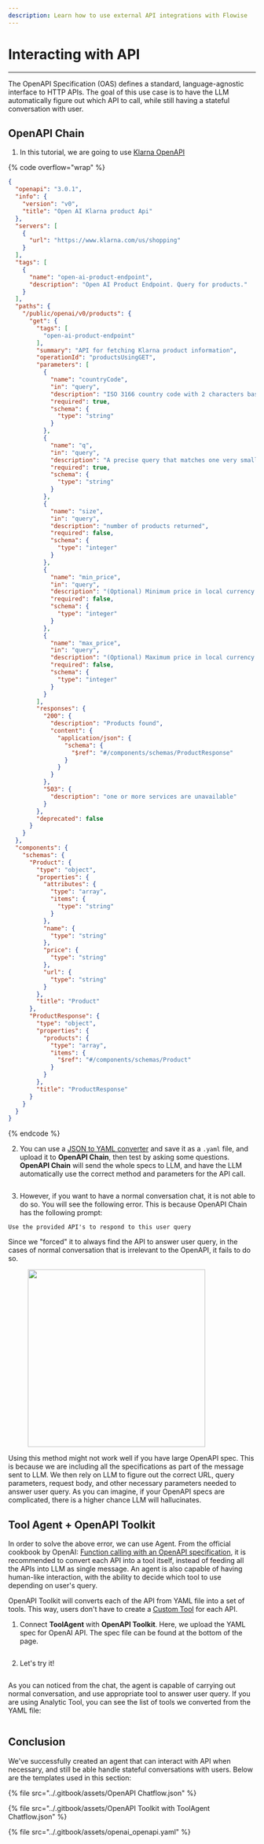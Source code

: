 ```yaml
---
description: Learn how to use external API integrations with Flowise
---
```


# Interacting with API

***

The OpenAPI Specification (OAS) defines a standard, language-agnostic interface to HTTP APIs. The goal of this use case is to have the LLM automatically figure out which API to call, while still having a stateful conversation with user.

## OpenAPI Chain

1. In this tutorial, we are going to use [Klarna OpenAPI](https://gist.github.com/HenryHengZJ/b60f416c42cb9bcd3160fe797421119a)

{% code overflow="wrap" %}
```json
{
  "openapi": "3.0.1",
  "info": {
    "version": "v0",
    "title": "Open AI Klarna product Api"
  },
  "servers": [
    {
      "url": "https://www.klarna.com/us/shopping"
    }
  ],
  "tags": [
    {
      "name": "open-ai-product-endpoint",
      "description": "Open AI Product Endpoint. Query for products."
    }
  ],
  "paths": {
    "/public/openai/v0/products": {
      "get": {
        "tags": [
          "open-ai-product-endpoint"
        ],
        "summary": "API for fetching Klarna product information",
        "operationId": "productsUsingGET",
        "parameters": [
          {
            "name": "countryCode",
            "in": "query",
            "description": "ISO 3166 country code with 2 characters based on the user location. Currently, only US, GB, DE, SE and DK are supported.",
            "required": true,
            "schema": {
              "type": "string"
            }
          },
          {
            "name": "q",
            "in": "query",
            "description": "A precise query that matches one very small category or product that needs to be searched for to find the products the user is looking for. If the user explicitly stated what they want, use that as a query. The query is as specific as possible to the product name or category mentioned by the user in its singular form, and don't contain any clarifiers like latest, newest, cheapest, budget, premium, expensive or similar. The query is always taken from the latest topic, if there is a new topic a new query is started. If the user speaks another language than English, translate their request into English (example: translate fia med knuff to ludo board game)!",
            "required": true,
            "schema": {
              "type": "string"
            }
          },
          {
            "name": "size",
            "in": "query",
            "description": "number of products returned",
            "required": false,
            "schema": {
              "type": "integer"
            }
          },
          {
            "name": "min_price",
            "in": "query",
            "description": "(Optional) Minimum price in local currency for the product searched for. Either explicitly stated by the user or implicitly inferred from a combination of the user's request and the kind of product searched for.",
            "required": false,
            "schema": {
              "type": "integer"
            }
          },
          {
            "name": "max_price",
            "in": "query",
            "description": "(Optional) Maximum price in local currency for the product searched for. Either explicitly stated by the user or implicitly inferred from a combination of the user's request and the kind of product searched for.",
            "required": false,
            "schema": {
              "type": "integer"
            }
          }
        ],
        "responses": {
          "200": {
            "description": "Products found",
            "content": {
              "application/json": {
                "schema": {
                  "$ref": "#/components/schemas/ProductResponse"
                }
              }
            }
          },
          "503": {
            "description": "one or more services are unavailable"
          }
        },
        "deprecated": false
      }
    }
  },
  "components": {
    "schemas": {
      "Product": {
        "type": "object",
        "properties": {
          "attributes": {
            "type": "array",
            "items": {
              "type": "string"
            }
          },
          "name": {
            "type": "string"
          },
          "price": {
            "type": "string"
          },
          "url": {
            "type": "string"
          }
        },
        "title": "Product"
      },
      "ProductResponse": {
        "type": "object",
        "properties": {
          "products": {
            "type": "array",
            "items": {
              "$ref": "#/components/schemas/Product"
            }
          }
        },
        "title": "ProductResponse"
      }
    }
  }
}
```
{% endcode %}

2. You can use a [JSON to YAML converter](https://jsonformatter.org/json-to-yaml) and save it as a `.yaml` file, and upload it to **OpenAPI Chain**, then test by asking some questions. **OpenAPI Chain** will send the whole specs to LLM, and have the LLM automatically use the correct method and parameters for the API call.

<figure><img src="../.gitbook/assets/image (133).png" alt=""><figcaption></figcaption></figure>

3. However, if you want to have a normal conversation chat, it is not able to do so. You will see the following error. This is because OpenAPI Chain has the following prompt:

```
Use the provided API's to respond to this user query
```

Since we "forced" it to always find the API to answer user query, in the cases of normal conversation that is irrelevant to the OpenAPI, it fails to do so.

<figure><img src="../.gitbook/assets/image (134).png" alt="" width="361"><figcaption></figcaption></figure>

Using this method might not work well if you have large OpenAPI spec. This is because we are including all the specifications as part of the message sent to LLM. We then rely on LLM to figure out the correct URL, query parameters, request body, and other necessary parameters needed to answer user query. As you can imagine, if your OpenAPI specs are complicated, there is a higher chance LLM will hallucinates.

## Tool Agent + OpenAPI Toolkit

In order to solve the above error, we can use Agent. From the official cookbook by OpenAI: [Function calling with an OpenAPI specification](https://cookbook.openai.com/examples/function_calling_with_an_openapi_spec), it is recommended to convert each API into a tool itself, instead of feeding all the APIs into LLM as single message. An agent is also capable of having human-like interaction, with the ability to decide which tool to use depending on user's query.

OpenAPI Toolkit will converts each of the API from YAML file into a set of tools. This way, users don't have to create a [Custom Tool](../integrations/langchain/tools/custom-tool.md) for each API.

1. Connect **ToolAgent** with **OpenAPI Toolkit**. Here, we upload the YAML spec for OpenAI API. The spec file can be found at the bottom of the page.

<figure><img src="../.gitbook/assets/image (25).png" alt=""><figcaption></figcaption></figure>

2. Let's try it!

<figure><img src="../.gitbook/assets/image (1) (1) (1) (1) (1) (1) (2).png" alt=""><figcaption></figcaption></figure>

As you can noticed from the chat, the agent is capable of carrying out normal conversation, and use appropriate tool to answer user query. If you are using Analytic Tool, you can see the list of tools we converted from the YAML file:

<figure><img src="../.gitbook/assets/image (2) (1) (1) (1) (1) (1) (2) (1).png" alt=""><figcaption></figcaption></figure>

## Conclusion

We've successfully created an agent that can interact with API when necessary, and still be able handle stateful conversations with users. Below are the templates used in this section:

{% file src="../.gitbook/assets/OpenAPI Chatflow.json" %}

{% file src="../.gitbook/assets/OpenAPI Toolkit with ToolAgent Chatflow.json" %}

{% file src="../.gitbook/assets/openai_openapi.yaml" %}
